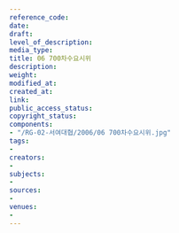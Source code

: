 ```yaml
---
reference_code: 
date: 
draft: 
level_of_description: 
media_type: 
title: 06 700차수요시위
description: 
weight: 
modified_at: 
created_at: 
link: 
public_access_status: 
copyright_status: 
components:
- "/RG-02-서여대협/2006/06 700차수요시위.jpg"
tags:
- 
creators:
- 
subjects:
- 
sources:
- 
venues:
- 
---
```

